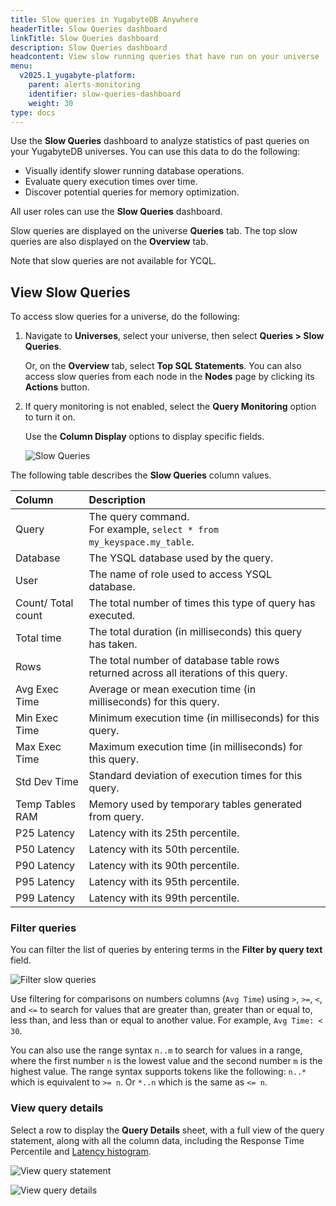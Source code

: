 ```yaml
---
title: Slow queries in YugabyteDB Anywhere
headerTitle: Slow Queries dashboard
linkTitle: Slow Queries dashboard
description: Slow Queries dashboard
headcontent: View slow running queries that have run on your universe
menu:
  v2025.1_yugabyte-platform:
    parent: alerts-monitoring
    identifier: slow-queries-dashboard
    weight: 30
type: docs
---
```


Use the **Slow Queries** dashboard to analyze statistics of past queries on your YugabyteDB universes. You can use this data to do the following:

- Visually identify slower running database operations.
- Evaluate query execution times over time.
- Discover potential queries for memory optimization.

All user roles can use the **Slow Queries** dashboard.

Slow queries are displayed on the universe **Queries** tab. The top slow queries are also displayed on the **Overview** tab.

Note that slow queries are not available for YCQL.

## View Slow Queries

To access slow queries for a universe, do the following:

1. Navigate to **Universes**, select your universe, then select **Queries > Slow Queries**.

    Or, on the **Overview** tab, select **Top SQL Statements**. You can also access slow queries from each node in the **Nodes** page by clicking its **Actions** button.

1. If query monitoring is not enabled, select the **Query Monitoring** option to turn it on.

    Use the **Column Display** options to display specific fields.

    ![Slow Queries](/images/yp/alerts-monitoring/slow-queries/selecting-columns.png)

The following table describes the **Slow Queries** column values.

| Column | Description |
| :----- | :---------- |
| Query | The query command.<br>For example, `select * from my_keyspace.my_table`. |
| Database | The YSQL database used by the query. |
| User | The name of role used to access YSQL database. |
| Count/ Total count | The total number of times this type of query has executed. |
| Total time | The total duration (in milliseconds) this query has taken. |
| Rows | The total number of database table rows returned across all iterations of this query. |
| Avg Exec Time | Average or mean execution time (in milliseconds) for this query. |
| Min Exec Time | Minimum execution time (in milliseconds) for this query. |
| Max Exec Time | Maximum execution time (in milliseconds) for this query. |
| Std Dev Time | Standard deviation of execution times for this query. |
| Temp Tables RAM | Memory used by temporary tables generated from query. |
| P25 Latency | Latency with its 25th percentile. |
| P50 Latency | Latency with its 50th percentile. |
| P90 Latency | Latency with its 90th percentile. |
| P95 Latency | Latency with its 95th percentile. |
| P99 Latency | Latency with its 99th percentile. |

### Filter queries

You can filter the list of queries by entering terms in the **Filter by query text** field.

![Filter slow queries](/images/yp/alerts-monitoring/slow-queries/search-dropdown-options.png)

Use filtering for comparisons on numbers columns (`Avg Time`) using `>`, `>=`, `<`, and `<=` to search for values that are greater than, greater than or equal to, less than, and less than or equal to another value. For example, `Avg Time: < 30`.

You can also use the range syntax `n..m` to search for values in a range, where the first number `n` is the lowest value and the second number `m` is the highest value. The range syntax supports tokens like the following: `n..*` which is equivalent to `>= n`. Or `*..n` which is the same as `<= n`.

### View query details

Select a row to display the **Query Details** sheet, with a full view of the query statement, along with all the column data, including the Response Time Percentile and [Latency histogram](../../../yugabyte-platform/alerts-monitoring/latency-histogram/).

![View query statement](/images/yp/alerts-monitoring/slow-queries/query-info-panel.png)

![View query details](/images/yp/alerts-monitoring/slow-queries/query-details-panel.png)
